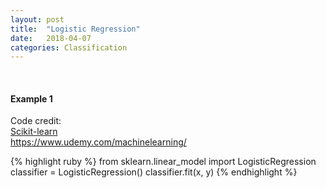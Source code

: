 ```yaml
---
layout: post
title:  "Logistic Regression"
date:   2018-04-07
categories: Classification
---
```

<br />
<h4>Example 1</h4>
<p>Code credit:
<br />
<a href="http://scikit-learn.org/stable/modules/generated/sklearn.linear_model.LogisticRegression.html">
Scikit-learn
</a>
<br />
<a href="https://www.udemy.com/machinelearning/">
https://www.udemy.com/machinelearning/
</a>
</p>

{% highlight ruby %}
from sklearn.linear_model import LogisticRegression
classifier = LogisticRegression()
classifier.fit(x, y)
{% endhighlight %}
